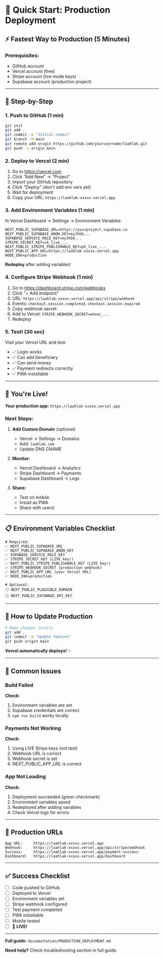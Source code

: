 # 🚀 Quick Start: Production Deployment

## ⚡ Fastest Way to Production (5 Minutes)

### **Prerequisites:**
- GitHub account
- Vercel account (free)
- Stripe account (live mode keys)
- Supabase account (production project)

---

## 🎯 Step-by-Step

### **1. Push to GitHub (1 min)**

```bash
git init
git add .
git commit -m "Initial commit"
git branch -M main
git remote add origin https://github.com/yourusername/laahlak.git
git push -u origin main
```

### **2. Deploy to Vercel (2 min)**

1. Go to https://vercel.com
2. Click "Add New" → "Project"
3. Import your GitHub repository
4. Click "Deploy" (don't add env vars yet)
5. Wait for deployment
6. Copy your URL: `https://laahlak-xxxxx.vercel.app`

### **3. Add Environment Variables (1 min)**

In Vercel Dashboard → Settings → Environment Variables:

```env
NEXT_PUBLIC_SUPABASE_URL=https://yourproject.supabase.co
NEXT_PUBLIC_SUPABASE_ANON_KEY=eyJhbG...
SUPABASE_SERVICE_ROLE_KEY=eyJhbG...
STRIPE_SECRET_KEY=sk_live_...
NEXT_PUBLIC_STRIPE_PUBLISHABLE_KEY=pk_live_...
NEXT_PUBLIC_APP_URL=https://laahlak-xxxxx.vercel.app
NODE_ENV=production
```

**Redeploy** after adding variables!

### **4. Configure Stripe Webhook (1 min)**

1. Go to https://dashboard.stripe.com/webhooks
2. Click "+ Add endpoint"
3. URL: `https://laahlak-xxxxx.vercel.app/api/stripe/webhook`
4. Events: `checkout.session.completed`, `checkout.session.expired`
5. Copy webhook secret
6. Add to Vercel: `STRIPE_WEBHOOK_SECRET=whsec_...`
7. Redeploy

### **5. Test! (30 sec)**

Visit your Vercel URL and test:
- ✅ Login works
- ✅ Can add beneficiary
- ✅ Can send money
- ✅ Payment redirects correctly
- ✅ PWA installable

---

## 🎊 You're Live!

**Your production app:** `https://laahlak-xxxxx.vercel.app`

### **Next Steps:**

1. **Add Custom Domain** (optional)
   - Vercel → Settings → Domains
   - Add: `laahlak.com`
   - Update DNS CNAME

2. **Monitor:**
   - Vercel Dashboard → Analytics
   - Stripe Dashboard → Payments
   - Supabase Dashboard → Logs

3. **Share:**
   - Test on mobile
   - Install as PWA
   - Share with users!

---

## 📋 Environment Variables Checklist

```env
# Required:
✅ NEXT_PUBLIC_SUPABASE_URL
✅ NEXT_PUBLIC_SUPABASE_ANON_KEY
✅ SUPABASE_SERVICE_ROLE_KEY
✅ STRIPE_SECRET_KEY (LIVE key!)
✅ NEXT_PUBLIC_STRIPE_PUBLISHABLE_KEY (LIVE key!)
✅ STRIPE_WEBHOOK_SECRET (production webhook)
✅ NEXT_PUBLIC_APP_URL (your Vercel URL)
✅ NODE_ENV=production

# Optional:
⚪ NEXT_PUBLIC_PLAUSIBLE_DOMAIN
⚪ NEXT_PUBLIC_EXCHANGE_API_KEY
```

---

## 🔄 How to Update Production

```bash
# Make changes locally
git add .
git commit -m "Update feature"
git push origin main
```

**Vercel automatically deploys!** ✨

---

## 🚨 Common Issues

### **Build Failed**

**Check:**
1. Environment variables are set
2. Supabase credentials are correct
3. `npm run build` works locally

### **Payments Not Working**

**Check:**
1. Using LIVE Stripe keys (not test)
2. Webhook URL is correct
3. Webhook secret is set
4. NEXT_PUBLIC_APP_URL is correct

### **App Not Loading**

**Check:**
1. Deployment succeeded (green checkmark)
2. Environment variables saved
3. Redeployed after adding variables
4. Check Vercel logs for errors

---

## 🎯 Production URLs

```
App URL:     https://laahlak-xxxxx.vercel.app
Webhook:     https://laahlak-xxxxx.vercel.app/api/stripe/webhook
Success:     https://laahlak-xxxxx.vercel.app/payment-success
Dashboard:   https://laahlak-xxxxx.vercel.app/dashboard
```

---

## ✅ Success Checklist

- [ ] Code pushed to GitHub
- [ ] Deployed to Vercel
- [ ] Environment variables set
- [ ] Stripe webhook configured
- [ ] Test payment completed
- [ ] PWA installable
- [ ] Mobile tested
- [ ] 🎉 **LIVE!**

---

**Full guide:** `documentation/PRODUCTION_DEPLOYMENT.md`

**Need help?** Check troubleshooting section in full guide.

